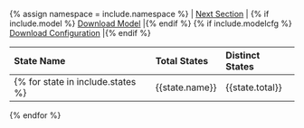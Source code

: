{% assign namespace = include.namespace %}
| <a href="#{{namespace}}-end">Next Section</a> | {% if include.model %} <a href="{{include.model}}">Download Model</a> |{% endif %} {% if include.modelcfg %} <a href="{{include.modelcfg}}">Download Configuration</a> |{% endif %}

| State Name | Total States | Distinct States |
|:-------------|:------------------|:------|
{% for state in include.states %}| {{state.name}} | {{state.total}} | {{state.distinct}} |
{% endfor %}

<div id="{{namespace}}-end"></div>